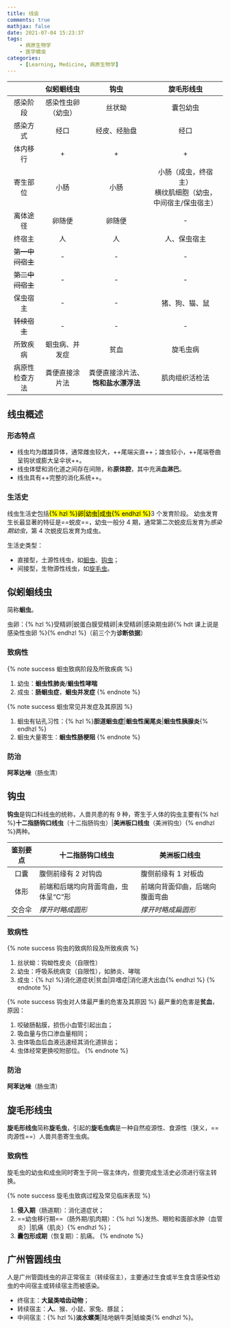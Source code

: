 ```yaml
---
title: 线虫
comments: true
mathjax: false
date: 2021-07-04 15:23:37
tags:
    - 病原生物学
    - 医学蠕虫
categories:
    - [Learning, Medicine, 病原生物学]
---
```


|                  |       似蚓蛔线虫      |                钩虫                |            旋毛形线虫            |
|:----------------:|:---------------------:|:----------------------------------:|:--------------------------------:|
|     感染阶段     |   感染性虫卵（幼虫）  |               丝状蚴               |             囊包幼虫             |
|     感染方式     |          经口         |            经皮、经胎盘            |               经口               |
|     体内移行     |     +    |             +            |          +          |
|     寄生部位     |          小肠         |        小肠    | 小肠（成虫，终宿主）<br/>横纹肌细胞（幼虫，中间宿主/保虫宿主） |
|     离体途径     |         卵随便        |               卵随便               |                 -                |
|      终宿主      |           人          |                 人                 |           人、保虫宿主           |
|   ~~第一中间宿主~~   |           -           |                  -                 |              -            |
| ~~第二中间宿主~~ |           -           |                  -                 |                 -                |
|     保虫宿主     |           -           |                  -                 |          猪、狗、猫、鼠          |
|   ~~转续宿主~~   |           -           |                  -                 |                 -                |
|     所致疾病     | 蛔虫病、并发症 |                贫血                |             旋毛虫病             |
|  病原性检查方法  |     粪便直接涂片法    | 粪便直接涂片法、**饱和盐水漂浮法** |          肌肉组织活检法          |

<!-- more -->

## 线虫概述

### 形态特点

- 线虫均为雌雄异体，通常雌虫较大，++尾端尖直++；雄虫较小，++尾端卷曲呈钩状或膨大呈伞状++。
- 线虫体壁和消化道之间存在间隙，称**原体腔**，其中充满**血淋巴**。
- 线虫具有++完整的消化系统++。

### 生活史

线虫生活史包括<mark>{% hzl %}卵|幼虫|成虫{% endhzl %}</mark>3 个发育阶段。
幼虫发育生长最显著的特征是==蜕皮==，幼虫一般分 4 期，通常第二次蜕皮后发育为*感染期幼虫*，第 4 次蜕皮后发育为成虫。

生活史类型：
- 直接型，土源性线虫，如[蛔虫](#似蚓蛔线虫)、[钩虫](#钩虫)；
- 间接型，生物源性线虫，如[旋毛虫](#旋毛形线虫)。

## 似蚓蛔线虫

简称**蛔虫**。

虫卵：{% hzl %}受精卵|蜕蛋白膜受精卵|未受精卵|感染期虫卵{% hdt 课上说是感染性虫卵 %}{% endhzl %}（前三个为**诊断依据**）

### 致病性

{% note success 蛔虫致病阶段及所致疾病 %}
1. 幼虫：**蛔虫性肺炎**/**蛔虫性哮喘**
2. 成虫：**肠蛔虫症**，**蛔虫并发症**
{% endnote %}

{% note success 蛔虫常见并发症及其原因 %}
1. 蛔虫有钻孔习性：{% hzl %}**胆道蛔虫症**|**蛔虫性阑尾炎**|**蛔虫性胰腺炎**{% endhzl %}
2. 蛔虫大量寄生：**蛔虫性肠梗阻**
{% endnote %}

### 防治

**阿苯达唑**（肠虫清）

## 钩虫

**钩虫**是钩口科线虫的统称，人兽共患的有 9 种，寄生于人体的钩虫主要有{% hzl %}**十二指肠钩口线虫**（十二指肠钩虫）|**美洲板口线虫**（美洲钩虫）{% endhzl %}两种。

| 鉴别要点 | 十二指肠钩口线虫                    | 美洲板口线虫                   |
|:--------:|-------------------------------------|--------------------------------|
|   口囊   | 腹侧前缘有 2 对钩齿                 | 腹侧前缘有 1 对板齿            |
|   体形   | 前端和后端均向背面弯曲，虫体呈“C”形 | 前端向背面仰曲，后端向腹面弯曲 |
|  交合伞  | *撑开时略成圆形*                    | *撑开时略成扁圆形*             |

### 致病性

{% note success 钩虫的致病阶段及所致疾病 %}
1. 丝状蚴：钩蚴性皮炎（自限性）
2. 幼虫：呼吸系统病变（自限性），如肺炎、哮喘
3. 成虫：{% hzl %}消化道症状|贫血|异嗜症|消化道大出血{% endhzl %}
{% endnote %}

{% note success 钩虫对人体最严重的危害及其原因 %}
最严重的危害是**贫血**，原因：
1. 咬破肠黏膜，损伤小血管引起出血；
2. 吸血量与伤口渗血量相同；
3. 虫体吸血后血液迅速经其消化道排出；
4. 虫体经常更换咬附部位。
{% endnote %}

### 防治

**阿苯达唑**（肠虫清）

## 旋毛形线虫

**旋毛形线虫**简称**旋毛虫**，引起的**旋毛虫病**是一种自然疫源性、食源性（狭义，==肉源性==）人兽共患寄生虫病。

### 致病性

旋毛虫的幼虫和成虫同时寄生于同一宿主体内，但要完成生活史必须进行宿主转换。

{% note success 旋毛虫致病过程及常见临床表现 %}
1. **侵入期**（肠道期）：消化道症状；
2. ==幼虫移行期==（肠外期/肌肉期）：{% hzl %}发热、眼睑和面部水肿（血管炎）|肌痛（肌炎）{% endhzl %}；
3. **囊包形成期**（恢复期）：肌痛。
{% endnote %}

## 广州管圆线虫

人是广州管圆线虫的非正常宿主（转续宿主），主要通过生食或半生食含感染性幼虫的中间宿主或转续宿主而被感染。

- 终宿主：**大鼠类啮齿动物**；
- 转续宿主：**人**、猴、小鼠、家兔、豚鼠；
- 中间宿主：{% hzl %}**淡水螺类**|陆地蜗牛类|蛞蝓类{% endhzl %}。

